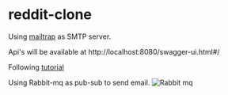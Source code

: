 # reddit-clone

Using [mailtrap](https://mailtrap.io/) as SMTP server.

Api's will be available at http://localhost:8080/swagger-ui.html#/

Following [tutorial](https://www.youtube.com/watch?v=DKlTBBuc32c)

Using Rabbit-mq as pub-sub to send email.
![Rabbit mq](https://user-images.githubusercontent.com/29348796/132297619-325013c4-d722-4697-adc9-06cf002d7c48.png)
